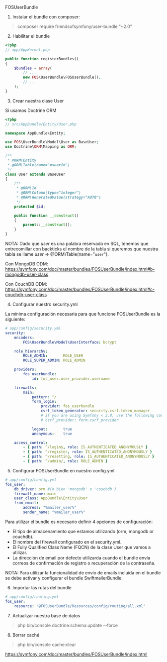 FOSUserBundle


1) Instalar el bundle con composer:

  > composer require friendsofsymfony/user-bundle "~2.0"

2) Habilitar el bundle

  ```php
  <?php
  // app/AppKernel.php

  public function registerBundles()
  {
      $bundles = array(
          // ...
          new FOS\UserBundle\FOSUserBundle(),
          // ...
      );
  }
  ```

3) Crear nuestra clase User

  Si usamos Doctrine ORM 

  ```php
  <?php
  // src/AppBundle/Entity/User.php

  namespace AppBundle\Entity;

  use FOS\UserBundle\Model\User as BaseUser;
  use Doctrine\ORM\Mapping as ORM;

  /**
   * @ORM\Entity
   * @ORM\Table(name="usuario")
   */
  class User extends BaseUser
  {
      /**
       * @ORM\Id
       * @ORM\Column(type="integer")
       * @ORM\GeneratedValue(strategy="AUTO")
       */
      protected $id;

      public function __construct()
      {
          parent::__construct();
      }
  }
  ```

  NOTA: Dado que *user* es una palabra reservada en SQL, tenemos que entrecomillar
  con backticks el nombre de la tabla si queremos que nuestra tabla se llame *user*
  => @ORM\Table(name="`user`").


  Con MongoDB ODM: 
  https://symfony.com/doc/master/bundles/FOSUserBundle/index.html#b-mongodb-user-class

  Con CouchDB ODM:
  https://symfony.com/doc/master/bundles/FOSUserBundle/index.html#c-couchdb-user-class


4) Configurar nuestro security.yml

  La mínima configuración necesaria para que funcione FOSUserBundle es la siguiente:

  ```yml
  # app/config/security.yml
  security:
      encoders:
          FOS\UserBundle\Model\UserInterface: bcrypt

      role_hierarchy:
          ROLE_ADMIN:       ROLE_USER
          ROLE_SUPER_ADMIN: ROLE_ADMIN

      providers:
          fos_userbundle:
              id: fos_user.user_provider.username

      firewalls:
          main:
              pattern: ^/
              form_login:
                  provider: fos_userbundle
                  csrf_token_generator: security.csrf.token_manager
                  # if you are using Symfony < 2.8, use the following config instead:
                  # csrf_provider: form.csrf_provider

              logout:       true
              anonymous:    true

      access_control:
          - { path: ^/login$, role: IS_AUTHENTICATED_ANONYMOUSLY }
          - { path: ^/register, role: IS_AUTHENTICATED_ANONYMOUSLY }
          - { path: ^/resetting, role: IS_AUTHENTICATED_ANONYMOUSLY }
          - { path: ^/admin/, role: ROLE_ADMIN }
  ```

5) Configurar FOSUserBundle en nuestro config.yml

  ```yml
  # app/config/config.yml
  fos_user:
      db_driver: orm #(o bien 'mongodb' o 'couchdb')
      firewall_name: main
      user_class: AppBundle\Entity\User
      from_email:
          address: "%mailer_user%"
          sender_name: "%mailer_user%"
  ```


  Para utilizar el bundle es necesario definir 4 opciones de configuración:

  - El tipo de almacenamiento que estamos utilizando (orm, mongodb or couchdb).
  - El nombre del firewall configurado en el security.yml.
  - El Fully Qualified Class Name (FQCN) de la clase User que vamos a utilizar.
  - La dirección de email por defecto utilizarda cuando el bundle envía correos 
    de confirmación de registro o recuperación de la contraseña.

  NOTA: Para utilizar la funcionalidad de envío de emails incluida en el bundle
  se debe activar y configurar el bundle SwiftmailerBundle.


6) Importar las rutas del bundle

  ```yml
  # app/config/routing.yml
  fos_user:
      resource: "@FOSUserBundle/Resources/config/routing/all.xml"
  ```

7) Actualizar nuestra base de datos

  > php bin/console doctrine:schema:update --force


8) Borrar caché

  > php bin/console cache:clear



https://symfony.com/doc/master/bundles/FOSUserBundle/index.html